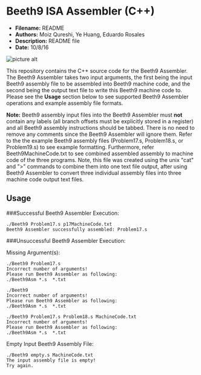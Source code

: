 # Beeth9 ISA Assembler (C++)
* **Filename:** README
* **Authors:** Moiz Qureshi, Ye Huang, Eduardo Rosales
* **Description:** README file
* **Date:** 10/8/16

![picture alt](https://upload.wikimedia.org/wikipedia/commons/thumb/6/6f/Beethoven.jpg/220px-Beethoven.jpg)

This repository contains the C++ source code for the Beeth9 Assembler. The 
Beeth9 Assembler takes two input arguments, the first being the input Beeth9
assembly file to be assembled into Beeth9 machine code, and the second being
the output text file to write this Beeth9 machine code to. Please see the 
**Usage** section below to see supported Beeth9 Assembler operations and 
example assembly file formats.


**Note:** Beeth9 assembly input files into the Beeth9 Assembler must **not** 
contain any labels (all branch offsets must be explicitly stored in a register)
and all Beeth9 assembly instructions should be tabbed. There is no need to 
remove any comments since the Beeth9 Assembler will ignore them. Refer to the 
the example Beeth9 assembly files (Problem17.s, Problem18.s, or Problem19.s) to
see example formatting. Furthermore, refer Beeth9MachineCode.txt to see 
combined assembled assembly to machine code of the three programs. Note, this 
file was created using the unix "cat" and ">" commands to combine them into one
text file output, after using Beeth9 Assembler to convert three individual 
assembly files into three machine code output text files.

## Usage
###Successful Beeth9 Assembler Execution:

```
./Beeth9 Problem17.s p17MachineCode.txt
Beeth9 Assembler successfully assembled: Problem17.s
```

###Unsuccessful Beeth9 Assembler Execution:

Missing Argument(s):
```
./Beeth9 Problem17.s 
Incorrect number of arguments!
Please run Beeth9 Assembler as following:
./Beeth9Asm *.s  *.txt
```
```
./Beeth9  
Incorrect number of arguments!
Please run Beeth9 Assembler as following:
./Beeth9Asm *.s  *.txt
```
```
./Beeth9 Problem17.s Problem18.s MachineCode.txt 
Incorrect number of arguments!
Please run Beeth9 Assembler as following:
./Beeth9Asm *.s  *.txt
```

Empty Input Beeth9 Assembly File:
```
./Beeth9 empty.s MachineCode.txt 
The input assembly file is empty!
Try again.
```
